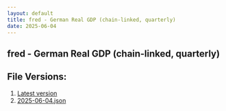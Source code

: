 ```yaml
---
layout: default
title: fred - German Real GDP (chain‑linked, quarterly)
date: 2025-06-04
---
```


## fred - German Real GDP (chain‑linked, quarterly)

<div id="data-table"></div>
<script>
document.addEventListener('DOMContentLoaded', function(){
  FREDTable($('#data-table'));
});
</script>

## File Versions:
1. [Latest version](./latest.json)
2. [2025-06-04.json](./2025-06-04.json)
